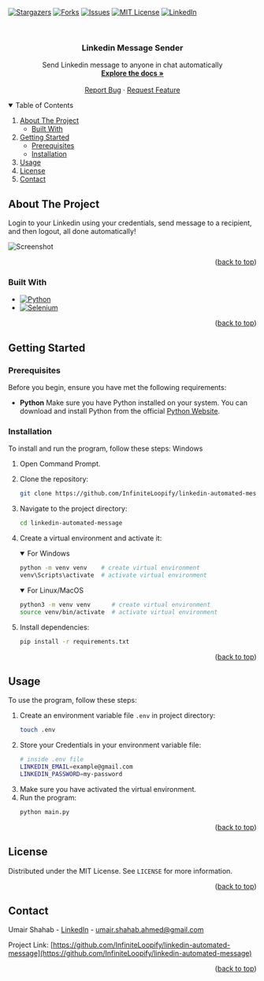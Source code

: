 
<!-- TODO: REPLACE ALL `linkedin-automated-message`, `Linkedin Message Sender`, `Send Linkedin message to anyone in chat automatically`. FILL "about the project" and uncomment hidden sections if needed -->
<a name="readme-top"></a>

<!-- [![Contributors][contributors-shield]][contributors-url] -->
[![Stargazers][stars-shield]][stars-url]
[![Forks][forks-shield]][forks-url]
[![Issues][issues-shield]][issues-url]
[![MIT License][license-shield]][license-url]
[![LinkedIn][linkedin-shield]][linkedin-url]


<!-- PROJECT LOGO -->
<br />
<div align="center">
  <!-- <a href="https://github.com/InfiniteLoopify/linkedin-automated-message">
    <img src="images/logo.png" alt="Logo" width="80" height="80">
  </a> -->
<h3 align="center">Linkedin Message Sender</h3>

  <p align="center">
    Send Linkedin message to anyone in chat automatically
    <br />
    <a href="https://github.com/InfiniteLoopify/linkedin-automated-message"><strong>Explore the docs »</strong></a>
    <br />
    <br />
    <!-- <a href="https://github.com/InfiniteLoopify/linkedin-automated-message">View Demo</a>
    · -->
    <a href="https://github.com/InfiniteLoopify/linkedin-automated-message/issues/new?labels=bug&template=bug-report---.md">Report Bug</a>
    ·
    <a href="https://github.com/InfiniteLoopify/linkedin-automated-message/issues/new?labels=enhancement&template=feature-request---.md">Request Feature</a>
  </p>
</div>



<!-- TABLE OF CONTENTS -->
<details open>
  <summary>Table of Contents</summary>
  <ol>
    <li>
      <a href="#about-the-project">About The Project</a>
      <ul>
        <li><a href="#built-with">Built With</a></li>
      </ul>
    </li>
    <li>
      <a href="#getting-started">Getting Started</a>
      <ul>
        <li><a href="#prerequisites">Prerequisites</a></li>
        <li><a href="#installation">Installation</a></li>
      </ul>
    </li>
    <li><a href="#usage">Usage</a></li>
    <!-- <li><a href="#roadmap">Roadmap</a></li> -->
    <!-- <li><a href="#contributing">Contributing</a></li> -->
    <!-- <li><a href="#support">Support</a></li> -->
    <li><a href="#license">License</a></li>
    <li><a href="#contact">Contact</a></li>
    <!-- <li><a href="#acknowledgments">Acknowledgments</a></li> -->
  </ol>
</details>



<!-- ABOUT THE PROJECT -->
## About The Project

Login to your Linkedin using your credentials, send message to a recipient, and then logout, all done automatically! 

![Screenshot](images/screenshot.gif)

<p align="right">(<a href="#readme-top">back to top</a>)</p>



### Built With

* [![Python][Python-shield]][Python-url]
* [![Selenium][Selenium-shield]][Selenium-url]

<p align="right">(<a href="#readme-top">back to top</a>)</p>



<!-- GETTING STARTED -->
## Getting Started

### Prerequisites
Before you begin, ensure you have met the following requirements:

* **Python** 
Make sure you have Python installed on your system. You can download and install Python from the official [Python Website](https://www.python.org/downloads/).

### Installation
To install and run the program, follow these steps:
Windows

1. Open Command Prompt.
2. Clone the repository:
    ```bash
    git clone https://github.com/InfiniteLoopify/linkedin-automated-message.git
    ```
3. Navigate to the project directory:
    ```bash
    cd linkedin-automated-message
    ```
4. Create a virtual environment and activate it:
    <details open>
    <summary>For Windows</summary>
    
    ```bash
    python -m venv venv    # create virtual environment
    venv\Scripts\activate  # activate virtual environment
    ```
    </details>
    <details open>
    <summary>For Linux/MacOS</summary>
    
    ```bash
    python3 -m venv venv      # create virtual environment
    source venv/bin/activate  # activate virtual environment
    ```
    </details>
5. Install dependencies:

    ```bash
    pip install -r requirements.txt
    ```

<p align="right">(<a href="#readme-top">back to top</a>)</p>

<!-- USAGE EXAMPLES -->
## Usage

To use the program, follow these steps:

1. Create an environment variable file `.env` in project directory:
    ```bash
    touch .env
    ```
2. Store your Credentials in your environment variable file:
    ```bash
    # inside .env file
    LINKEDIN_EMAIL=example@gmail.com
    LINKEDIN_PASSWORD=my-password
    ```
3. Make sure you have activated the virtual environment.
4. Run the program:
    ```bash
    python main.py
    ```

<p align="right">(<a href="#readme-top">back to top</a>)</p>



<!-- ROADMAP -->
<!-- 
## Roadmap

- [ ] Feature 1
- [ ] Feature 2
- [ ] Feature 3
    - [ ] Nested Feature

See the [open issues](https://github.com/InfiniteLoopify/linkedin-automated-message/issues) for a full list of proposed features (and known issues).

<p align="right">(<a href="#readme-top">back to top</a>)</p> 
-->


<!-- CONTRIBUTING -->
<!-- 
## Contributing

Contributions are what make the open source community such an amazing place to learn, inspire, and create. Any contributions you make are **greatly appreciated**.

If you have a suggestion that would make this better, please fork the repo and create a pull request. You can also simply open an issue with the tag "enhancement".
Don't forget to give the project a star! Thanks again!

1. Fork the Project
2. Create your Feature Branch (`git checkout -b feature/AmazingFeature`)
3. Commit your Changes (`git commit -m 'Add some AmazingFeature'`)
4. Push to the Branch (`git push origin feature/AmazingFeature`)
5. Open a Pull Request

<p align="right">(<a href="#readme-top">back to top</a>)</p> 
-->


<!-- SUPPORT -->
<!-- 
## Support
Whether you use this project, have learned something from it, or just like it, please consider supporting it by buying me a coffee, so I can dedicate more time on open-source projects like this :)

<a href="https://www.buymeacoffee.com/igorantun" target="_blank"><img src="https://www.buymeacoffee.com/assets/img/custom_images/orange_img.png" alt="Buy Me A Coffee" style="height: auto !important;width: auto !important;" ></a>

<p align="right">(<a href="#readme-top">back to top</a>)</p> 
-->


<!-- LICENSE -->
## License

Distributed under the MIT License. See `LICENSE` for more information.

<p align="right">(<a href="#readme-top">back to top</a>)</p>



<!-- CONTACT -->
## Contact

Umair Shahab - [LinkedIn][linkedin-url] - umair.shahab.ahmed@gmail.com

Project Link: [https://github.com/InfiniteLoopify/linkedin-automated-message](https://github.com/InfiniteLoopify/linkedin-automated-message)

<p align="right">(<a href="#readme-top">back to top</a>)</p>



<!-- ACKNOWLEDGMENTS -->
<!-- 
## Acknowledgments
* []()
* []()
* []() 
<p align="right">(<a href="#readme-top">back to top</a>)</p>
-->


<!-- MARKDOWN LINKS & IMAGES -->

[contributors-shield]: https://img.shields.io/github/contributors/InfiniteLoopify/linkedin-automated-message.svg?style=for-the-badge
[contributors-url]: https://github.com/InfiniteLoopify/linkedin-automated-message/graphs/contributors
[forks-shield]: https://img.shields.io/github/forks/InfiniteLoopify/linkedin-automated-message.svg?style=for-the-badge
[forks-url]: https://github.com/InfiniteLoopify/linkedin-automated-message/network/members
[stars-shield]: https://img.shields.io/github/stars/InfiniteLoopify/linkedin-automated-message.svg?style=for-the-badge
[stars-url]: https://github.com/InfiniteLoopify/linkedin-automated-message/stargazers
[issues-shield]: https://img.shields.io/github/issues/InfiniteLoopify/linkedin-automated-message.svg?style=for-the-badge
[issues-url]: https://github.com/InfiniteLoopify/linkedin-automated-message/issues
[license-shield]: https://img.shields.io/github/license/InfiniteLoopify/linkedin-automated-message.svg?style=for-the-badge
[license-url]: https://github.com/InfiniteLoopify/linkedin-automated-message/blob/master/LICENSE
[linkedin-shield]: https://img.shields.io/badge/LinkedIn-%230a66c2.svg?style=for-the-badge&logo=linkedin
[linkedin-url]: https://linkedin.com/in/UmairShahab

[Next-shield]: https://img.shields.io/badge/next.js-000000?style=for-the-badge&logo=nextdotjs&logoColor=white
[Next-url]: https://nextjs.org/
[Nuxt-shield]: https://img.shields.io/badge/Nuxt.js-002E3B?style=for-the-badge&logo=nuxtdotjs&logoColor=#00DC82
[Nuxt-url]: https://nuxt.com/
[Tailwind-shield]: https://img.shields.io/badge/tailwind_css-%2338B2AC.svg?style=for-the-badge&logo=tailwind-css&logoColor=white
[Tailwind-url]: https://nuxt.com/
[React-shield]: https://img.shields.io/badge/React-20232A?style=for-the-badge&logo=react&logoColor=61DAFB
[React-url]: https://reactjs.org/
[Vue-shield]: https://img.shields.io/badge/Vue.js-35495E?style=for-the-badge&logo=vuedotjs&logoColor=4FC08D
[Vue-url]: https://vuejs.org/
[Angular-shield]: https://img.shields.io/badge/Angular-DD0031?style=for-the-badge&logo=angular&logoColor=white
[Angular-url]: https://angular.io/
[Svelte-shield]: https://img.shields.io/badge/Svelte-4A4A55?style=for-the-badge&logo=svelte&logoColor=FF3E00
[Svelte-url]: https://svelte.dev/
[Laravel-shield]: https://img.shields.io/badge/Laravel-FF2D20?style=for-the-badge&logo=laravel&logoColor=white
[Laravel-url]: https://laravel.com
[Bootstrap-shield]: https://img.shields.io/badge/Bootstrap-563D7C?style=for-the-badge&logo=bootstrap&logoColor=white
[Bootstrap-url]: https://getbootstrap.com
[JQuery-shield]: https://img.shields.io/badge/jQuery-0769AD?style=for-the-badge&logo=jquery&logoColor=white
[JQuery-url]: https://jquery.com 

[Python-shield]: https://img.shields.io/badge/Python-ffd54f?style=for-the-badge&logo=python&logoColor=428ac3
[Python-url]: https://python.org
[Python_alt-shield]: https://img.shields.io/badge/Python-14354C?style=for-the-badge&logo=python&logoColor=white

[Nltk-shield]: https://img.shields.io/badge/Nltk-000000?style=for-the-badge&logo=python&logoColor=white
[Nltk-url]: https://www.nltk.org/
[Javascript-shield]: https://img.shields.io/badge/JavaScript-323330?style=for-the-badge&logo=javascript&logoColor=F7DF1E
[Javascript-url]: https://javascript.com
[Django-shield]: https://img.shields.io/badge/Django-092E20?style=for-the-badge&logo=django&logoColor=white
[Django-url]: https://www.djangoproject.com/
[Flask-shield]: https://img.shields.io/badge/Flask-000000?style=for-the-badge&logo=flask&logoColor=white
[Flask-url]: https://flask.palletsprojects.com/
[Fastapi-shield]: https://img.shields.io/badge/Fastapi-222222?style=for-the-badge&logo=fastapi
[Fastapi-url]: https://fastapi.tiangolo.com/
[Pyqt-shield]: https://img.shields.io/badge/PyQt-217346?style=for-the-badge&logo=qt&logoColor=white
[Pyqt-url]: https://www.riverbankcomputing.com/software/pyqt/
[Tkinter-shield]: https://img.shields.io/badge/tkinter-000088?style=for-the-badge&logo=robinhood&logoColor=cccccc
[Tkinter-url]: https://docs.python.org/3/library/tkinter.html
[Alpine.js-shield]: https://img.shields.io/badge/alpine.js-2d3441?style=for-the-badge&logo=alpinedotjs&logoColor=%2377c1d2
[Alpine.js-url]: https://alpinejs.dev/
[Htmx-shield]: https://img.shields.io/badge/htmx-3d72d7?style=for-the-badge&logo=htmx&logoColor=%23abc9ff
[Htmx-url]: https://htmx.org/
[Selenium-shield]: https://img.shields.io/badge/-selenium-43B02A?style=for-the-badge&logo=selenium&logoColor=white
[Selenium-url]: https://www.selenium.dev/
[Playwright-shield]: https://img.shields.io/badge/Playwright-1d8d22?style=for-the-badge&logo=Playwright&logoColor=white
[Playwright-url]: https://playwright.dev/python/
[Pandas-shield]: https://img.shields.io/badge/pandas-%23150458.svg?style=for-the-badge&logo=pandas&logoColor=white
[Pandas-url]: https://pandas.pydata.org/
[Docker-shield]: https://img.shields.io/badge/docker-%230db7ed.svg?style=for-the-badge&logo=docker&logoColor=white
[Docker-url]: https://www.docker.com/
[Aws-shield]: https://img.shields.io/badge/AWS-%23FF9900.svg?style=for-the-badge&logo=amazon-aws&logoColor=white
[Aws-url]: https://aws.amazon.com/
[Retool-shield]: https://img.shields.io/badge/Retool-%23000000.svg?style=for-the-badge&logo=Retool
[Retool-url]: https://retool.com/
[Nginx-shield]: https://img.shields.io/badge/nginx-%23009639.svg?style=for-the-badge&logo=nginx&logoColor=white
[Nginx-url]: https://www.nginx.com/
[Bash-shield]: https://img.shields.io/badge/Bash_script-%23121011.svg?style=for-the-badge&logo=gnu-bash&logoColor=white
[Bash-url]: https://www.gnu.org/software/bash/
[Mysql-shield]: https://img.shields.io/badge/mysql-4479A1.svg?style=for-the-badge&logo=mysql&logoColor=white
[Mysql-url]: https://www.mysql.com/
[Postgres-shield]: https://img.shields.io/badge/postgres-%23316192.svg?style=for-the-badge&logo=postgresql&logoColor=white
[Postgres-url]: https://www.postgresql.org/
[Sqlite-shield]: https://img.shields.io/badge/sqlite-%2307405e.svg?style=for-the-badge&logo=sqlite&logoColor=white
[Sqlite-url]: https://www.sqlite.org/
[Redis-shield]: https://img.shields.io/badge/redis-%23DD0031.svg?style=for-the-badge&logo=redis&logoColor=white
[Redis-url]: https://redis.io/
[Firebase-shield]: https://img.shields.io/badge/firebase-a08021?style=for-the-badge&logo=firebase&logoColor=ffcd34
[Firebase-url]: https://firebase.google.com/
[Github_actions-shield]: https://img.shields.io/badge/github%20actions-%232671E5.svg?style=for-the-badge&logo=githubactions&logoColor=white
[Github_actions-url]: https://github.com/features/actions
[Pytest-shield]: https://img.shields.io/badge/pytest-%23414141.svg?style=for-the-badge&logo=pytest
[Pytest-url]: https://pytest.org/
[Jupyter-shield]: https://img.shields.io/badge/jupyter-%23FA0F00.svg?style=for-the-badge&logo=jupyter&logoColor=white
[Jupyter-url]: https://jupyter.org/
[Keras-shield]: https://img.shields.io/badge/Keras-%23D00000.svg?style=for-the-badge&logo=Keras&logoColor=white
[Keras-url]: https://keras.io/
[Matplotlib-shield]: https://img.shields.io/badge/Matplotlib-%23cccccc.svg?style=for-the-badge&logoColor=black&logo=coronaengine
[Matplotlib-url]: https://matplotlib.org/
[Numpy-shield]: https://img.shields.io/badge/numpy-%23013243.svg?style=for-the-badge&logo=numpy&logoColor=white
[Numpy-url]: https://numpy.org/
[Scikitlearn-shield]: https://img.shields.io/badge/scikit--learn-%23F7931E.svg?style=for-the-badge&logo=scikit-learn&logoColor=white
[Scikitlearn-url]: https://scikit-learn.org/

